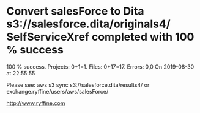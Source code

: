 # Convert salesForce to Dita s3://salesforce.dita/originals4/ SelfServiceXref completed with 100 % success

100 % success. Projects: 0+1=1.  Files: 0+17=17. Errors: 0,0  On 2019-08-30 at 22:55:55



Please see: aws s3 sync s3://salesforce.dita/results4/ or exchange.ryffine/users/aws/salesForce/

http://www.ryffine.com
